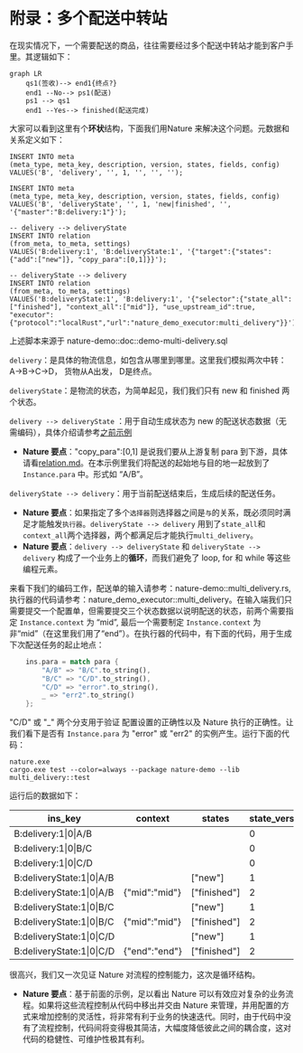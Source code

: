 # 附录：多个配送中转站

在现实情况下，一个需要配送的商品，往往需要经过多个配送中转站才能到客户手里。其逻辑如下：

```mermaid
graph LR
	qs1(签收)--> end1{终点?}
	end1 --No--> ps1(配送)
	ps1 --> qs1
	end1 --Yes--> finished(配送完成)
```

大家可以看到这里有个**环状**结构，下面我们用Nature 来解决这个问题。元数据和关系定义如下：

```mysql
INSERT INTO meta
(meta_type, meta_key, description, version, states, fields, config)
VALUES('B', 'delivery', '', 1, '', '', '');

INSERT INTO meta
(meta_type, meta_key, description, version, states, fields, config)
VALUES('B', 'deliveryState', '', 1, 'new|finished', '', '{"master":"B:delivery:1"}');

-- delivery --> deliveryState
INSERT INTO relation
(from_meta, to_meta, settings)
VALUES('B:delivery:1', 'B:deliveryState:1', '{"target":{"states":{"add":["new"]}, "copy_para":[0,1]}}');

-- deliveryState --> delivery
INSERT INTO relation
(from_meta, to_meta, settings)
VALUES('B:deliveryState:1', 'B:delivery:1', '{"selector":{"state_all":["finished"], "context_all":["mid"]}, "use_upstream_id":true, "executor":{"protocol":"localRust","url":"nature_demo_executor:multi_delivery"}}');
```

上述脚本来源于 nature-demo::doc::demo-multi-delivery.sql

`delivery`：是具体的物流信息，如包含从哪里到哪里。这里我们模拟两次中转： A->B->C->D， 货物从A出发， D是终点。

`deliveryState`：是物流的状态，为简单起见，我们我们只有 new 和 finished 两个状态。

`delivery --> deliveryState` ：用于自动生成状态为 new 的配送状态数据（无需编码），具体介绍请参考[之前示例](emall-1-order-generate.md)

- **Nature 要点**："copy_para":[0,1] 是说我们要从上游复制 para 到下游，具体请看[relation.md](https://github.com/llxxbb/Nature/blob/master/doc/ZH/help/relation.md)。在本示例里我们将配送的起始地与目的地一起放到了 `Instance.para` 中。形式如 “A/B”。

`deliveryState --> delivery`：用于当前配送结束后，生成后续的配送任务。

- **Nature 要点**：如果指定了多个`选择器`则选择器之间是`与`的关系，既必须同时满足才能触发`执行器`。`deliveryState --> delivery` 用到了`state_all`和`context_all`两个选择器，两个都满足后才能执行`multi_delivery`。
- **Nature 要点**：`delivery --> deliveryState` 和 `deliveryState --> delivery` 构成了一个业务上的**循环**，而我们避免了 loop, for 和 while 等这些编程元素。

来看下我们的编码工作，配送单的输入请参考：nature-demo::multi_delivery.rs, 执行器的代码请参考：nature_demo_executor::multi_delivery。在输入端我们只需要提交一个配置单，但需要提交三个状态数据以说明配送的状态，前两个需要指定 `Instance.context` 为 “mid”, 最后一个需要制定 `Instance.context` 为非“mid”（在这里我们用了“end”）。在执行器的代码中，有下面的代码，用于生成下次配送任务的起止地点：

```rust
    ins.para = match para {
        "A/B" => "B/C".to_string(),
        "B/C" => "C/D".to_string(),
        "C/D" => "error".to_string(),
        _ => "err2".to_string()
    };
```

"C/D" 或 "_" 两个分支用于验证 配置设置的正确性以及 Nature 执行的正确性。让我们看下是否有 `Instance.para` 为 "error" 或 "err2" 的实例产生。运行下面的代码：

```shell
nature.exe
cargo.exe test --color=always --package nature-demo --lib multi_delivery::test
```

运行后的数据如下：

| ins_key | context | states | state_version | from_key |
| ------- | ------- | ------ | ------------- | -------- |
|B:delivery:1\|0\|A/B|         |        | 0 |          |
|B:delivery:1\|0\|B/C|         |        | 0 |B:deliveryState:1\|0\|A/B\|2|
|B:delivery:1\|0\|C/D|         |        | 0 |B:deliveryState:1\|0\|B/C\|2|
|B:deliveryState:1\|0\|A/B|| ["new"] | 1 |B:delivery:1\|0\|A/B\|0|
|B:deliveryState:1\|0\|A/B| {"mid":"mid"} | ["finished"] | 2 |          |
|B:deliveryState:1\|0\|B/C|         | ["new"] | 1 |B:delivery:1\|0\|B/C\|0|
|B:deliveryState:1\|0\|B/C| {"mid":"mid"} | ["finished"] | 2 |          |
|B:deliveryState:1\|0\|C/D|         | ["new"] | 1 |B:delivery:1\|0\|C/D\|0|
|B:deliveryState:1\|0\|C/D| {"end":"end"} | ["finished"] | 2 | |

很高兴，我们又一次见证 Nature 对流程的控制能力，这次是循环结构。

- **Nature 要点**：基于前面的示例，足以看出 Nature 可以有效应对复杂的业务流程。如果将这些流程控制从代码中移出并交由 Nature 来管理，并用配置的方式来增加控制的灵活性，将非常有利于业务的快速迭代。同时，由于代码中没有了流程控制，代码间将变得极其简洁，大幅度降低彼此之间的耦合度，这对代码的稳健性、可维护性极其有利。